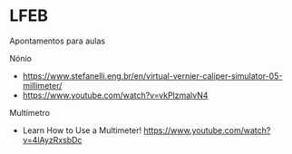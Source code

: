 # LFEB
Apontamentos para aulas

Nónio
- https://www.stefanelli.eng.br/en/virtual-vernier-caliper-simulator-05-millimeter/
- https://www.youtube.com/watch?v=vkPlzmalvN4

Multímetro
- Learn How to Use a Multimeter! https://www.youtube.com/watch?v=4lAyzRxsbDc
